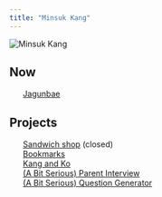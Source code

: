 ```yaml
---
title: "Minsuk Kang"
---
```

<style>
  ul {
   list-style: none; 
  }
</style>

![Minsuk Kang](https://mataroa.blog/images/3d2e27a1.jpeg)

## Now
- [Jagunbae](https://en.jagunbae.com)

## Projects
- [Sandwich shop](https://reviews.cheesylazy.com/) (closed)
- [Bookmarks](https://links.kangminsuk.com/bookmarks/shared)
- [Kang and Ko](https://us.jagunbae.com)
- [(A Bit Serious) Parent Interview](https://kangminsuk.com/interview/)
- [(A Bit Serious) Question Generator](https://kangminsuk.com/conversation/)